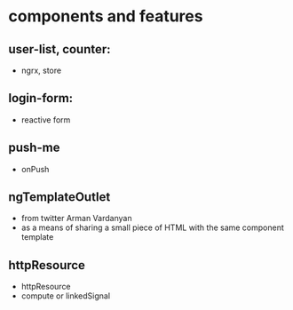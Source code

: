 # components and features

## user-list, counter:

- ngrx, store

## login-form:

- reactive form

## push-me

- onPush

## ngTemplateOutlet

- from twitter Arman Vardanyan
- as a means of sharing a small piece of HTML with the same component template

## httpResource

- httpResource
- compute or linkedSignal
